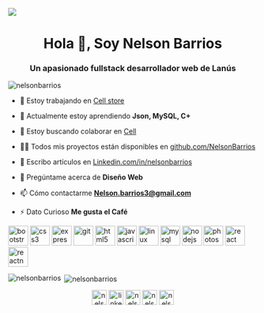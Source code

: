   

![](https://i.imgur.com/ZVluA8f.jpg)

<h1 align="center">Hola 👋, Soy Nelson Barrios</h1>
<h3 align="center">Un apasionado fullstack desarrollador web de Lanús</h3>

<p align="left"> <img src="https://komarev.com/ghpvc/?username=nelsonbarrios" alt="nelsonbarrios" /> </p>

- 🔭 Estoy trabajando en [Cell store](github.com/NelsonBarrios/grupo_16_cell)

- 🌱 Actualmente estoy aprendiendo **Json, MySQL, C+**

- 👯 Estoy buscando colaborar en [Cell](github.com/JuniorLizazu/grupo_16_CELL)

- 👨‍💻 Todos mis proyectos están disponibles en [github.com/NelsonBarrios](github.com/NelsonBarrios)

- 📝 Escribo artículos en [Linkedin.com/in/nelsonbarrios](Linkedin.com/in/nelsonbarrios)

- 💬 Pregúntame acerca de **Diseño Web**

- 📫 Cómo contactarme **Nelson.barrios3@gmail.com**

- ⚡ Dato Curioso **Me gusta el Café**

<p align="left"><img src="https://devicons.github.io/devicon/devicon.git/icons/bootstrap/bootstrap-plain.svg" alt="bootstrap" width="40" height="40"/> <img src="https://devicons.github.io/devicon/devicon.git/icons/css3/css3-original-wordmark.svg" alt="css3" width="40" height="40"/> <img src="https://devicons.github.io/devicon/devicon.git/icons/express/express-original-wordmark.svg" alt="express" width="40" height="40"/> <img src="https://www.vectorlogo.zone/logos/git-scm/git-scm-icon.svg" alt="git" width="40" height="40"/> <img src="https://devicons.github.io/devicon/devicon.git/icons/html5/html5-original-wordmark.svg" alt="html5" width="40" height="40"/> <img src="https://devicons.github.io/devicon/devicon.git/icons/javascript/javascript-original.svg" alt="javascript" width="40" height="40"/> <img src="https://devicons.github.io/devicon/devicon.git/icons/linux/linux-original.svg" alt="linux" width="40" height="40"/> <img src="https://devicons.github.io/devicon/devicon.git/icons/mysql/mysql-original-wordmark.svg" alt="mysql" width="40" height="40"/> <img src="https://devicons.github.io/devicon/devicon.git/icons/nodejs/nodejs-original-wordmark.svg" alt="nodejs" width="40" height="40"/> <img src="https://devicons.github.io/devicon/devicon.git/icons/photoshop/photoshop-plain.svg" alt="photoshop" width="40" height="40"/> <img src="https://devicons.github.io/devicon/devicon.git/icons/react/react-original-wordmark.svg" alt="react" width="40" height="40"/> <img src="https://reactnative.dev/img/header_logo.svg" alt="reactnative" width="40" height="40"/></p>

<p><img align="left" src="https://github-readme-stats.vercel.app/api/top-langs/?username=nelsonbarrios&layout=compact&hide=html" alt="nelsonbarrios" /></p>

<p>&nbsp;<img align="center" src="https://github-readme-stats.vercel.app/api/?username=nelsonbarrios&show_icons=true&title_color=fff&icon_color=79ff97&text_color=9f9f9f&bg_color=151515" alt="nelsonbarrios" /></p>

<p align="center">
<a href="https://twitter.com/nelsonbarrios97" target="blank"><img align="center" src="https://cdn.jsdelivr.net/npm/simple-icons@3.0.1/icons/twitter.svg" alt="nelsonbarrios97" height="30" width="30" /></a>
<a href="https://linkedin.com/in/linkedin.com/un/nelsonbarrios" target="blank"><img align="center" src="https://cdn.jsdelivr.net/npm/simple-icons@3.0.1/icons/linkedin.svg" alt="linkedin.com/un/nelsonbarrios" height="30" width="30" /></a>
<a href="https://fb.com/nelsonbarrios" target="blank"><img align="center" src="https://cdn.jsdelivr.net/npm/simple-icons@3.0.1/icons/facebook.svg" alt="nelsonbarrios" height="30" width="30" /></a>
<a href="https://instagram.com/nelsonnatanael" target="blank"><img align="center" src="https://cdn.jsdelivr.net/npm/simple-icons@3.0.1/icons/instagram.svg" alt="nelsonnatanael" height="30" width="30" /></a>
<a href="https://www.youtube.com/c/nelsonbarrios" target="blank"><img align="center" src="https://cdn.jsdelivr.net/npm/simple-icons@3.0.1/icons/youtube.svg" alt="nelsonbarrios" height="30" width="30" /></a>
</p>
